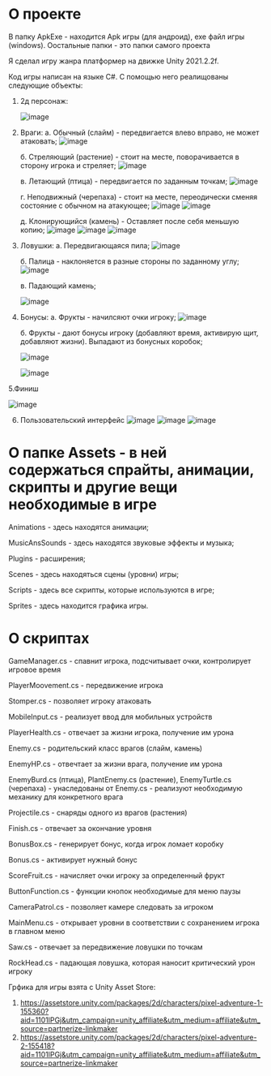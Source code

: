 # О проекте
 
 В папку ApkExe - находится Apk игры (для андроид), exe файл игры (windows). Оостальные папки - это папки самого проекта
 
 Я сделал игру жанра платформер на движке Unity 2021.2.2f. 
 
 Код игры написан на языке C#. С помощью него реалищованы следующие объекты:
 1. 2д персонаж:
 
    ![image](https://user-images.githubusercontent.com/90569141/142402456-8b5d52d9-db8d-4e9e-9f94-dab57916e002.png)

 2. Враги:
    а. Обычный (слайм) - передвигается влево вправо, не может атаковать;
    ![image](https://user-images.githubusercontent.com/90569141/142400499-a7dec244-4cc7-4f20-bc76-46ca5c7f04aa.png)
    
    б. Стреляющий (растение) - стоит на месте, поворачивается в сторону игрока и стреляет;
    ![image](https://user-images.githubusercontent.com/90569141/142400458-c55372dd-97b7-4b46-8237-63dd4ded3b4b.png)
    
    в. Летающий (птица) - передвигается по заданным точкам;
    ![image](https://user-images.githubusercontent.com/90569141/142400392-7d30b49b-84e2-4846-a19b-14579ce052b4.png)
    
    г. Неподвижный (черепаха) - стоит на месте, переодически сменяя состояние с обычном на атакующее; 
    ![image](https://user-images.githubusercontent.com/90569141/142400120-c6970fa6-dcf2-4eff-8cf1-fe2a76291dda.png)
    ![image](https://user-images.githubusercontent.com/90569141/142400282-fc12e173-d4b4-400e-b58f-3785adf7ca03.png)
    
    д. Клонирующийся (камень) - Оставляет после себя меньшую копию;
    ![image](https://user-images.githubusercontent.com/90569141/142400793-6c38aea7-b96a-4dab-a0c0-93eac18d79ab.png)
    ![image](https://user-images.githubusercontent.com/90569141/142400825-a201c7a3-bb1b-4850-9e5d-a5a3b8ad91e0.png)
    ![image](https://user-images.githubusercontent.com/90569141/142400876-7ec32b5d-699c-4ae3-97a2-54daba167635.png)
    
3. Ловушки:
   а. Передвигающаяся пила; 
   ![image](https://user-images.githubusercontent.com/90569141/142401158-63fb097a-f041-4a06-afd4-4fbedfcc85a7.png)
   
   б. Палица - наклоняется в разные стороны по заданному углу;
   ![image](https://user-images.githubusercontent.com/90569141/142401303-8343b89b-33af-460b-9c73-fb81f8849e0e.png)
   
   в. Падающий камень; 
   
   ![image](https://user-images.githubusercontent.com/90569141/142401481-53bfe494-6820-42d9-a3a2-83bcb75c110c.png)
   
4. Бонусы: 
   а. Фрукты - начилсяют очки игроку; 
   ![image](https://user-images.githubusercontent.com/90569141/142401718-c8cd9550-8cc1-4963-8d37-0726690ff62c.png)
   
   б. Фрукты - дают бонусы игроку (добавляют время, активирую щит, добавляют жизни). Выпадают из бонусных коробок;
   
   ![image](https://user-images.githubusercontent.com/90569141/142401912-73131f0f-3e66-4a9a-b7ff-b0ec5dad3d7c.png)
   
   ![image](https://user-images.githubusercontent.com/90569141/142402001-98f3740b-e00f-4b74-af21-a10be03950bc.png)
   
5.Финиш 

![image](https://user-images.githubusercontent.com/90569141/142402156-f24df8cc-a8e1-4e24-b885-8d920a337d38.png)

6. Пользовательский интерфейс 
   ![image](https://user-images.githubusercontent.com/90569141/142403622-654782bd-43b2-46c0-8c4e-5a68f5a06db6.png)
   ![image](https://user-images.githubusercontent.com/90569141/142403672-1e4d6b4d-bc8b-4ed1-9aa5-bae290b9f3b6.png)
   ![image](https://user-images.githubusercontent.com/90569141/142403711-e939902e-fcc0-451a-b01a-f1f66e21e10b.png)


# О папке Assets - в ней содержаться спрайты, анимации, скрипты и другие вещи необходимые в игре

Animations - здесь находятся анимации;

MusicAnsSounds - здесь находятся звуковые эффекты и музыка;

Plugins - расширения;

Scenes - здесь находяться сцены (уровни) игры;

Scripts - здесь все скрипты, которые используются в игре;

Sprites - здесь находится графика игры.

# О скриптах

GameManager.cs - спавнит игрока, подсчитывает очки, контролирует игровое время

PlayerMoovement.cs - передвижение игрока 

Stomper.cs - позволяет игроку атаковать

MobileInput.cs - реализует ввод для мобильных устройств

PlayerHealth.cs - отвечает за жизни игрока, получение им урона

Enemy.cs - родительский класс врагов (слайм, камень)

EnemyHP.cs - отвечтает за жизни врага, получение им урона

EnemyBurd.cs (птица), PlantEnemy.cs (растение), EnemyTurtle.cs (черепаха) - унаследованы от Enemy.cs - реализуют необходимую механику для конкретного врага 

Projectile.cs - снаряды одного из врагов (растения)

Finish.cs - отвечает за окончание уровня

BonusBox.cs - генерирует бонус, когда игрок ломает коробку

Bonus.cs - активирует нужный бонус

ScoreFruit.cs - начисляет очки игроку за определенный фрукт 

ButtonFunction.cs - функции кнопок необходимые для меню паузы

CameraPatrol.cs - позволяет камере следовать за игроком

MainMenu.cs - открывает уровни в соответствии с сохранением игрока в главном меню

Saw.cs - отвечает за передвижение ловушки по точкам

RockHead.cs - падающая ловушка, которая наносит критический урон игроку 


Грфика для игры взята с Unity Asset Store:
1. https://assetstore.unity.com/packages/2d/characters/pixel-adventure-1-155360?aid=1101lPGj&utm_campaign=unity_affiliate&utm_medium=affiliate&utm_source=partnerize-linkmaker
2. https://assetstore.unity.com/packages/2d/characters/pixel-adventure-2-155418?aid=1101lPGj&utm_campaign=unity_affiliate&utm_medium=affiliate&utm_source=partnerize-linkmaker

